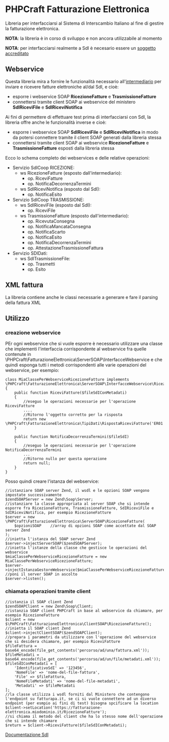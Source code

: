 # PHPCraft Fatturazione Elettronica #

Libreria per interfacciarsi al Sistema di Interscambio Italiano al fine di gestire la fatturazione elettronica.

__NOTA__: la libreria è in corso di sviluppo e non ancora utilizzabile al momento

__NOTA__: per interfacciarsi realmente a SdI è necesario essere un [soggetto accreditato](https://sdi.fatturapa.gov.it/SdI2FatturaPAWeb/AccediAlServizioAction.do?pagina=accreditamento_canale)

## Webservice ##

Questa libreria mira a fornire le funzionalità necessario all'[intermediario](https://www.fatturapa.gov.it/export/fatturazione/it/c-3.htm) per inviare e ricevere fatture elettroniche al/dal SdI, e cioè:

* esporre i webservice SOAP __RicezioneFatture__ e __TrasmissioneFatture__
* connettersi tramite client SOAP ai webservice del ministero __SdIRiceviFile__ e __SdIRiceviNotifica__

Ai fini di permettere di effettuare test prima di interfacciarsi con SdI, la libreria offre anche le funzionalità inverse e cioè:

* esporre i webservice SOAP __SdIRiceviFile__ e __SdIRiceviNotifica__ in modo da potersi connettere tramite il client SOAP generati dalla libreria stessa
* connettersi tramite client SOAP ai webservice __RicezioneFatture__ e __TrasmissioneFatture__ esposti dalla libreria stessa

Ecco lo schema completo dei webservices e delle relative operazioni:

* Servizio SdICoop RICEZIONE:
    * ws RicezioneFatture (esposto dall'intermediario):
        * op. RiceviFatture
        * op. NotificaDecorrenzaTermini
    * ws SdIRiceviNotifica (esposto dal SdI):
        * op. NotificaEsito
* Servizio SdICoop TRASMISSIONE:
    * ws SdIRiceviFile (esposto dal SdI):
        * op. RiceviFile
    * ws TrasmissioneFatture (esposto dall'intermediario):
        * op. RicevutaConsegna
        * op. NotificaMancataConsegna
        * op. NotificaScarto
        * op. NotificaEsito
        * op. NotificaDecorrenzaTermini
        * op. AttestazioneTrasmissioneFattura
* Servizio SDIDati:
    * ws SdITrasmissioneFile:
        * op. Trasmetti
        * op. Esito


## XML fattura ##

La libreria contiene anche le classi necessarie a generare e fare il parsing della fattura XML

## Utilizzo ##

### creazione webservice ###

PEr ogni webservice che si vuole esporre è necessario utilizzare una classe che implementi l'interfaccia corrispondente al webservice fra quelle contenute in \PHPCraft\FatturazioneElettronica\ServerSOAP\InterfacceWebservice e che quindi esponga tutti i metodi corrispondenti alle varie operazioni del webservice, per esempio:

    class MiaClassePerWebserviceRicezioneFatture implements \PHPCraft\FatturazioneElettronica\ServerSOAP\InterfacceWebservice\RicezioneFatture
    {
        public function RiceviFatture($fileSdIConMetadati)
        {
            //eseguo le operazioni necessarie per l'operazione RiceviFatture
            ....
            //Ritorno l'oggetto corretto per la risposta
            return new \PHPCraft\FatturazioneElettronica\TipiDati\RispostaRiceviFatture('ER01');
        }

        public function NotificaDecorrenzaTermini($fileSdI)
        {
            //eseguo le operazioni necessarie per l'operazione NotificaDecorrenzaTermini
            ...
            //Ritorno nullo per questa operazione
            return null;
        }
    }

Posso quindi creare l'istanza del webservice:

    //istanziare SOAP server Zend, il wsdl e le opzioni SOAP vengono impostate successivamente
    $zendSOAPServer = new Zend\Soap\Server;
    //istanziare la classe appropriata al server SOAP che si intende esporre fra RicezioneFatture, TrasmissioneFatture, SdIRiceviFile e SdIRiceviNotifica, per esempio RicezioneFatture
    $server = new \PHPCraft\FatturazioneElettronica\ServerSOAP\RicezioneFatture(
        $opzioniSOAP    //array di opzioni SOAP come accettate dal SOAP server Zend
    );
    //inietta l'istanza del SOAP server Zend
    $server->injectServerSOAP($zendSOAPServer);
    //inietta l'istanze della classe che gestisce le operazioni del webservice
    $miaClassePerWebserviceRicezioneFatture = new MiaClassePerWebserviceRicezioneFatture;
    $server->injectIstanzaGestoreWebservice($miaClassePerWebserviceRicezioneFatture);
    //poni il server SOAP in ascolto
    $server->listen();

### chiamata operazioni tramite client ###

    //istanzia il SOAP client Zend
    $zendSOAPClient = new Zend\Soap\Client;
    //istanzia SOAP client PHPCraft in base al webservice da chiamare, per esempio RicezioneFatture
    $client = new $\PHPCraft\FatturazioneElettronica\ClientSOAP\RicezioneFatture();
    //inietta il SOAP client Zend
    $client->injectClientSOAP($zendSOAPClient);
    //prepara i parametri da utilizzare con l'operazione del webservice che si desidera chiamare, per esempio RiceviFatture
    $fileFattura = base64_encode(file_get_contents('percorso/ad/una/fattura.xml'));
    $fileMetadati = base64_encode(file_get_contents('percorso/ad/un/file/metadati.xml'));
    $fileSdIConMetadati = [
        'IdentificativoSdI' => '123456',
        'NomeFile' => 'nome-del-file-fattura',
        'File' => $fileFattura,
        'NomeFileMetadati' => 'nome-del-file-metadati',
        'Metadati' => $fileMetadati
    ];
    //la classe utilizza i wsdl forniti dal Ministero che contengono l'endpoint su fatturapa.it, se ci si vuole connettere ad un diverso endpoint (per esmpio ai fini di test) bisogna spcificare la location
    $client->setLocation('https://fatturazione-elettronica.miodominio.it/RicezioneFatture');
    //si chiama il metodo del client che ha lo stesso nome dell'operazione che si intende chiamare
    $return = $client->RiceviFatture($fileSdIConMetadati);

[Documentazione SdI](https://www.fatturapa.gov.it/export/fatturazione/it/normativa/f-3.htm)
